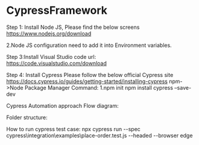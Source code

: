 # CypressFramework
Step 1: Install Node JS, Please find the below screens
https://www.nodejs.org/download
 
















2.Node JS configuration need to add it into Environment variables.
 

 

Step 3:Install Visual Studio code
url: https://code.visualstudio.com/download

Step 4: Install Cypress 
Please follow the below official Cypress site
https://docs.cypress.io/guides/getting-started/installing-cypress
npm->Node Package Manager
Command: 1.npm init
npm install cypress –save-dev









Cypress Automation approach Flow diagram:
 
Folder structure:

 
 
 

 


How to run cypress test case:
npx cypress run --spec cypress\integration\examples\place-order.test.js --headed --browser edge
 
 





